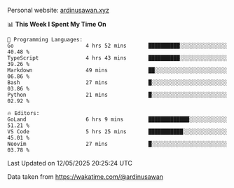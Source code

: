 Personal website: [ardinusawan.xyz](https://ardinusawan.xyz)

<!--START_SECTION:waka-->
📊 **This Week I Spent My Time On** 

```text
💬 Programming Languages: 
Go                       4 hrs 52 mins       ██████████░░░░░░░░░░░░░░░   40.48 % 
TypeScript               4 hrs 43 mins       ██████████░░░░░░░░░░░░░░░   39.26 % 
Markdown                 49 mins             ██░░░░░░░░░░░░░░░░░░░░░░░   06.86 % 
Bash                     27 mins             █░░░░░░░░░░░░░░░░░░░░░░░░   03.86 % 
Python                   21 mins             █░░░░░░░░░░░░░░░░░░░░░░░░   02.92 % 

🔥 Editors: 
GoLand                   6 hrs 9 mins        █████████████░░░░░░░░░░░░   51.21 % 
VS Code                  5 hrs 25 mins       ███████████░░░░░░░░░░░░░░   45.01 % 
Neovim                   27 mins             █░░░░░░░░░░░░░░░░░░░░░░░░   03.78 % 
```


 Last Updated on 12/05/2025 20:25:24 UTC
<!--END_SECTION:waka-->
Data taken from https://wakatime.com/@ardinusawan
